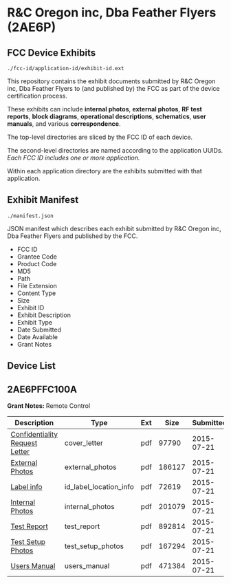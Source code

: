 # R&C Oregon inc, Dba Feather Flyers (2AE6P)
## FCC Device Exhibits

```
./fcc-id/application-id/exhibit-id.ext
```

This repository contains the exhibit documents submitted by R&C Oregon inc, Dba Feather Flyers to (and published by) the FCC as part of the device certification process.

These exhibits can include **internal photos**, **external photos**, **RF test reports**, **block diagrams**, **operational descriptions**, **schematics**, **user manuals**, and various **correspondence**.

The top-level directories are sliced by the FCC ID of each device.

The second-level directories are named according to the application UUIDs. *Each FCC ID includes one or more application.*

Within each application directory are the exhibits submitted with that application. 

## Exhibit Manifest

```
./manifest.json
```

JSON manifest which describes each exhibit submitted by R&C Oregon inc, Dba Feather Flyers and published by the FCC.

- FCC ID
- Grantee Code
- Product Code
- MD5
- Path
- File Extension
- Content Type
- Size
- Exhibit ID
- Exhibit Description
- Exhibit Type
- Date Submitted
- Date Available
- Grant Notes

## Device List
## 2AE6PFFC100A
**Grant Notes:** Remote Control

| Description | Type | Ext | Size | Submitted | Available |
| ----------- | ---- | --- | ---- | --------- | --------- |
| [Confidentiality Request Letter](2AE6PFFC100A/e2658ba28d0558ac32e0f00043512d46/2687598.pdf) | cover_letter | pdf | 97790 | 2015-07-21 | 2015-07-21 |
| [External Photos](2AE6PFFC100A/e2658ba28d0558ac32e0f00043512d46/2687599.pdf) | external_photos | pdf | 186127 | 2015-07-21 | 2015-07-21 |
| [Label info](2AE6PFFC100A/e2658ba28d0558ac32e0f00043512d46/2687601.pdf) | id_label_location_info | pdf | 72619 | 2015-07-21 | 2015-07-21 |
| [Internal Photos](2AE6PFFC100A/e2658ba28d0558ac32e0f00043512d46/2687600.pdf) | internal_photos | pdf | 201079 | 2015-07-21 | 2015-07-21 |
| [Test Report](2AE6PFFC100A/e2658ba28d0558ac32e0f00043512d46/2687603.pdf) | test_report | pdf | 892814 | 2015-07-21 | 2015-07-21 |
| [Test Setup Photos](2AE6PFFC100A/e2658ba28d0558ac32e0f00043512d46/2687602.pdf) | test_setup_photos | pdf | 167294 | 2015-07-21 | 2015-07-21 |
| [Users Manual](2AE6PFFC100A/e2658ba28d0558ac32e0f00043512d46/2687604.pdf) | users_manual | pdf | 471384 | 2015-07-21 | 2015-07-21 |

